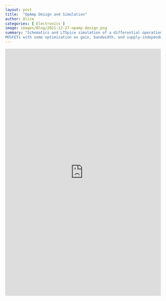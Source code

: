 ```yaml
---
layout: post
title:  "OpAmp Design and Simulation"
author: Alice
categories: [ Electronics ]
image: images/Blog/2021-12-27-opamp-design.png
summary: "Schematics and LTSpice simulation of a differential operational amplifier built from 
MOSFETs with some optimization on gain, bandwidth, and supply-independent biasing circuit."
---
```


 <!-- {% pdf "20210422-magnetic-pendulum.pdf" %} -->
<embed src="https://drive.google.com/file/d/1UDOEN1Xx39Ys7d9VtbT7OjxXupiR43-E/preview" width="100%" height ="800"/>